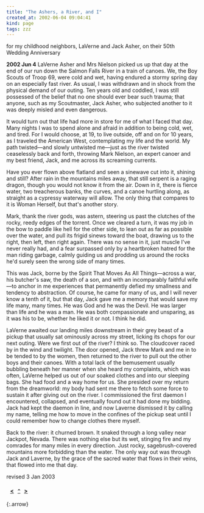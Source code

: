 ```yaml
---
title: "The Ashers, a River, and I"
created_at: 2002-06-04 09:04:41
kind: page
tags: zzz
---
```


for my childhood neighbors, LaVerne and Jack Asher, on their 50th Wedding Anniversary

**2002 Jun 4**
LaVerne Asher and Mrs Nielson picked us up that day at the end of our run down the Salmon Falls River in a train of canoes. We, the Boy Scouts of Troop 69, were cold and wet, having endured a stormy spring day on an especially fast river. As usual, I was withdrawn and in shock from the physical demand of our outing. Ten years old and coddled, I was still possessed of the belief that no one should ever bear such trauma; that anyone, such as my Scoutmaster, Jack Asher, who subjected another to it was deeply misled and even dangerous.

It would turn out that life had more in store for me of what I faced that day. Many nights I was to spend alone and afraid in addition to being cold, wet, and tired. For I would choose, at 19, to live outside, off and on for 10 years, as I traveled the American West, contemplating my life and the world. My path twisted—and slowly untwisted me—just as the river twisted ceaselessly back and forth, throwing Mark Nielson, an expert canoer and my best friend, Jack, and me across its screaming currents.

Have you ever flown above flatland and seen a sinewave cut into it, shining and still? After rain in the mountains miles away, that still serpent is a raging dragon, though you would not know it from the air. Down in it, there is fierce water, two treacherous banks, the curves, and a canoe hurtling along, as straight as a cypressy waterway will allow. The only thing that compares to it is Woman Herself, but that's another story.

Mark, thank the river gods, was astern, steering us past the clutches of the rocky, reedy edges of the torrent. Once we cleared a turn, it was my job in the bow to paddle like hell for the other side, to lean out as far as possible over the water, and pull its frigid sinews toward the boat, drawing us to the right, then left, then right again. There was no sense in it, just muscle I've never really had, and a fear surpassed only by a heartbroken hatred for the man riding garbage, calmly guiding us and prodding us around the rocks he'd surely seen the wrong side of many times.

This was Jack, borne by the Spirit That Moves As All Things—across a war, his butcher's saw, the death of a son, and with an incomparably faithful wife—to anchor in me experiences that permanently defied my smallness and tendency to abstraction. Of course, he came for many of us, and I will never know a tenth of it, but that day, Jack gave me a memory that would save my life many, many times. He was God and he was the Devil. He was larger than life and he was a man. He was both compassionate and unsparing, as it was his to be, whether he liked it or not. I think he did.

LaVerne awaited our landing miles downstream in their grey beast of a pickup that usually sat ominously across my street, licking its chops for our next outing. Were we first out of the river? I think so. The cloudcover raced by in the wind and twilight. The door opened, Jack threw Mark and me in to be tended to by the women, then returned to the river to pull out the other boys and their canoes. With a total lack of the bemusement usually bubbling beneath her manner when she heard my complaints, which was often, LaVerne helped us out of our soaked clothes and into our sleeping bags. She had food and a way home for us. She presided over my return from the dreamworld: my body had sent me there to fetch some force to sustain it after giving out on the river. I commissioned the first daemon I encountered, collapsed, and eventually found out it had done my bidding. Jack had kept the daemon in line, and now Laverne dismissed it by calling my name, telling me how to move in the confines of the pickup seat until I could remember how to change clothes there myself.

Back to the river: it churned brown. It snaked through a long valley near Jackpot, Nevada. There was nothing else but its wet, stinging fire and my comrades for many miles in every direction. Just rocky, sagebrush-covered mountains more forbidding than the water. The only way out was through Jack and Laverne, by the grace of the sacred water that flows in their veins, that flowed into me that day.

revised 3 Jan 2003

#### &nbsp;&nbsp;&nbsp;[&lt;](../lyrics/)&nbsp;&nbsp;&nbsp;[`^`](../)&nbsp;&nbsp;&nbsp;[&gt;](../bibliography/)
{:.arrow}

